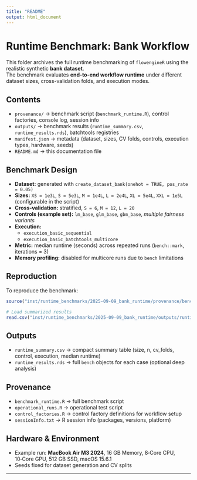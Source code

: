 ```yaml
---
title: "README"
output: html_document
---
```


# Runtime Benchmark: Bank Workflow

This folder archives the full runtime benchmarking of `flowengineR` using the realistic synthetic **bank dataset**.  
The benchmark evaluates **end-to-end workflow runtime** under different dataset sizes, cross-validation folds, and execution modes.

## Contents
- `provenance/` → benchmark script (`benchmark_runtime.R`), control factories, console log, session info  
- `outputs/` → benchmark results (`runtime_summary.csv`, `runtime_results.rds`), batchtools registries  
- `manifest.json` → metadata (dataset, sizes, CV folds, controls, execution types, hardware, seeds)  
- `README.md` → this documentation file

## Benchmark Design
- **Dataset:** generated with `create_dataset_bank(onehot = TRUE, pos_rate = 0.05)`  
- **Sizes:** `XS = 1e3L`, `S = 5e3L`, `M = 1e4L`, `L = 2e4L`, `XL = 5e4L`, `XXL = 1e5L` (configurable in the script)  
- **Cross-validation:** stratified, `S = 6`, `M = 12`, `L = 20` 
- **Controls (example set):** `lm_base`, `glm_base`, `gbm_base`, *multiple fairness variants*  
- **Execution:**  
  - `execution_basic_sequential`  
  - `execution_basic_batchtools_multicore`  
- **Metric:** median runtime (seconds) across repeated runs (`bench::mark`, iterations = 3)  
- **Memory profiling:** disabled for multicore runs due to `bench` limitations

## Reproduction
To reproduce the benchmark:

```r
source("inst/runtime_benchmarks/2025-09-09_bank_runtime/provenance/benchmark_runtime.R")

# Load summarized results
read.csv("inst/runtime_benchmarks/2025-09-09_bank_runtime/outputs/runtime_summary.csv")
```

## Outputs
- `runtime_summary.csv` → compact summary table (size, n, cv_folds, control, execution, median runtime)  
- `runtime_results.rds` → full `bench` objects for each case (optional deep analysis)

## Provenance
- `benchmark_runtime.R` → full benchmark script
- `operational_runs.R` → operational test script
- `control_factories.R` → control factory definitions for workflow setup  
- `sessionInfo.txt` → R session info (packages, versions, platform)  

## Hardware & Environment
- Example run: **MacBook Air M3 2024**, 16 GB Memory, 8‑Core CPU, 10‑Core GPU, 512 GB SSD, macOS 15.6.1  
- Seeds fixed for dataset generation and CV splits

---
